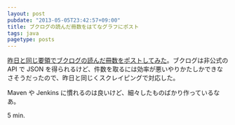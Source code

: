 ```yaml
---
layout: post
pubdate: "2013-05-05T23:42:57+09:00"
title: ブクログの読んだ冊数をはてなグラフにポスト
tags: java
pagetype: posts
---
```

[昨日と同じ要領でブクログの読んだ冊数をポストしてみた](https://gist.github.com/bouzuya/5520460)。ブクログは非公式の API で JSON を得られるけど、件数を取るには効率が悪いやりかたしかできなさそうだったので、昨日と同じくスクレイピングで対応した。

Maven や Jenkins に慣れるのは良いけど、細々したものばかり作っているなあ。

5 min.
